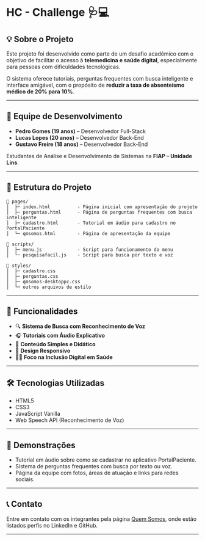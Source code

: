  
# HC - Challenge 🩺💻

## 💡 Sobre o Projeto

Este projeto foi desenvolvido como parte de um desafio acadêmico com o objetivo de facilitar o acesso à **telemedicina e saúde digital**, especialmente para pessoas com dificuldades tecnológicas. 

O sistema oferece tutoriais, perguntas frequentes com busca inteligente e interface amigável, com o propósito de **reduzir a taxa de absenteísmo médico de 20% para 10%**.

---

## 👥 Equipe de Desenvolvimento

- **Pedro Gomes (19 anos)** – Desenvolvedor Full-Stack  
- **Lucas Lopes (20 anos)** – Desenvolvedor Back-End  
- **Gustavo Freire (18 anos)** – Desenvolvedor Back-End  

Estudantes de Análise e Desenvolvimento de Sistemas na **FIAP – Unidade Lins**.

---

## 📁 Estrutura do Projeto

```
📂 pages/
│  ├─ index.html          - Página inicial com apresentação do projeto
│  ├─ perguntas.html      - Página de perguntas frequentes com busca inteligente
│  ├─ cadastro.html       - Tutorial em áudio para cadastro no PortalPaciente
│  └─ qmsomos.html        - Página de apresentação da equipe

📂 scripts/
│  ├─ menu.js             - Script para funcionamento do menu
│  └─ pesquisafacil.js    - Script para busca por texto e voz

📂 styles/
│  ├─ cadastro.css
│  ├─ perguntas.css
│  ├─ qmsomos-desktoppc.css
│  └─ outros arquivos de estilo
```

---

## 🚀 Funcionalidades

- 🔍 **Sistema de Busca com Reconhecimento de Voz**
- 🎧 **Tutoriais com Áudio Explicativo**
- 🧠 **Conteúdo Simples e Didático**
- 📱 **Design Responsivo**
- 👨‍⚕️ **Foco na Inclusão Digital em Saúde**

---

## 🛠️ Tecnologias Utilizadas

- HTML5
- CSS3
- JavaScript Vanilla
- Web Speech API (Reconhecimento de Voz)

---

## 📸 Demonstrações

- Tutorial em áudio sobre como se cadastrar no aplicativo PortalPaciente.
- Sistema de perguntas frequentes com busca por texto ou voz.
- Página da equipe com fotos, áreas de atuação e links para redes sociais.

---

## 📞 Contato

Entre em contato com os integrantes pela página [Quem Somos](qmsomos.html), onde estão listados perfis no LinkedIn e GitHub.

---
